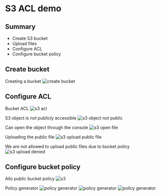# S3 ACL demo

## Summary
- Create S3 bucket
- Upload files
- Configure ACL
- Configure bucket policy

## Create bucket

Creating a bucket
![create bucket](./s3createbucket.png)

## Configure ACL

Bucket ACL
![s3 acl](./s3acl.png)

S3 object is not publicly accessible
![s3 object not public](./s3objectnotpublic.png)

Can open the object through the console
![s3 open file](./s3openfile.png)

Uploading the public file
![s3 upload public file](./s3uploadpublicfile.png)

We are not allowed to upload public files due to bucket policy
![s3 upload denied](./s3bucketpolicydenypublicupload.png)

## Configure bucket policy

Allo public bucket policy
![s3](./s3bucketpolicyallowpublic.png)

Policy generator
![policy generator](./policygenerator.png)
![policy generator](./policygenerator2.png)
![policy generator](./policygenerator3.png)
